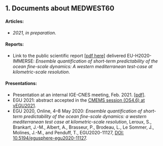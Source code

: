 ## 1. Documents  about MEDWEST60 

#### Articles:
* _2021, in preparation._

#### Reports:
* Link to the public scientific report [[pdf here]](https://cloud.ocean-next.fr/s/yk2SK22ayRjbPzW) delivered EU-H2020-IMMERSE: _Ensemble quantification of  short-term predictability of the ocean fine-scale dynamics: A western mediterranean test-case at kilometric-scale resolution_.
  
#### Presentations:
* Presentation at an internal IGE-CNES meeting, Feb. 2021. [[pdf]](https://cloud.ocean-next.fr/s/GEf8ZBRzQcS2mQK). 
* EGU 2021: abstract accepted in the [CMEMS session (OS4.6) at vEGU2021](https://meetingorganizer.copernicus.org/EGU21/session/39733).
* EGU 2020, Online, 4–8 May 2020: _Ensemble quantification of short-term predictability of the ocean fine-scale dynamics: a western mediterranean test case at kilometric-scale resolution_,  Leroux, S., Brankart, J.-M., Albert, A., Brasseur, P., Brodeau, L., Le Sommer, J., Molines, J.-M., and Penduff, T.,
EGU2020-11127, [DOI: 10.5194/egusphere-egu2020-11127](https://doi.org/10.5194/egusphere-egu2020-11127).
 

